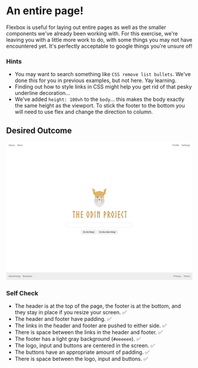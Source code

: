 # An entire page!

Flexbox is useful for laying out entire pages as well as the smaller components we've already been working with. For this exercise, we're leaving you with a little more work to do, with some things you may not have encountered yet. It's perfectly acceptable to google things you're unsure of!

### Hints
- You may want to search something like `CSS remove list bullets`.  We've done this for you in previous examples, but not here. Yay learning.
- Finding out how to style links in CSS might help you get rid of that pesky underline decoration...
- We've added `height: 100vh` to the `body`... this makes the body exactly the same height as the viewport. To stick the footer to the bottom you will need to use flex and change the direction to column.

## Desired Outcome
![desired outcome](./desired-outcome.png)

### Self Check

- The header is at the top of the page, the footer is at the bottom, and they stay in place if you resize your screen.  ✅
- The header and footer have padding.  ✅
- The links in the header and footer are pushed to either side.  ✅
- There is space between the links in the header and footer.  ✅
- The footer has a light gray background (`#eeeeee`).  ✅
- The logo, input and buttons are centered in the screen.  ✅
- The buttons have an appropriate amount of padding.  ✅
- There is space between the logo, input and buttons.  ✅
